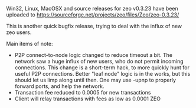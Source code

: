 Win32, Linux, MacOSX and source releases for zeo v0.3.23 have been uploaded to
https://sourceforge.net/projects/zeo/files/Zeo/zeo-0.3.23/

This is another quick bugfix release, trying to deal with the influx of new zeo users.

Main items of note:

* P2P connect-to-node logic changed to reduce timeout a bit.  The network saw a huge influx of new users, who do not permit incoming connections.  This change is a short-term hack, to more quickly hunt for useful P2P connections.  Better "leaf node" logic is in the works, but this should let us limp along until then.  One may use -upnp to properly forward ports, and help the network.
* Transaction fee reduced to 0.0005 for new transactions
* Client will relay transactions with fees as low as 0.0001 ZEO
